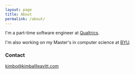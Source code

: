 ```yaml
---
layout: page
title: About
permalink: /about/
---
```


I'm a part-time software engineer at [Qualtrics](https://qualtrics.com).

I'm also working on my Master's in computer science at [BYU](https://byu.edu).

### Contact

[kimbo@kimballleavitt.com](mailto:kimbo@kimballleavitt.com)